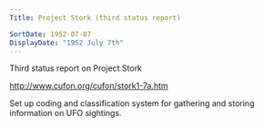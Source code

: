 ```yaml
---
Title: Project Stork (third status report)

SortDate: 1952-07-07
DisplayDate: "1952 July 7th"
---
```


Third status report on Project Stork

http://www.cufon.org/cufon/stork1-7a.htm

Set up coding and classification system for gathering and storing information on UFO sightings.